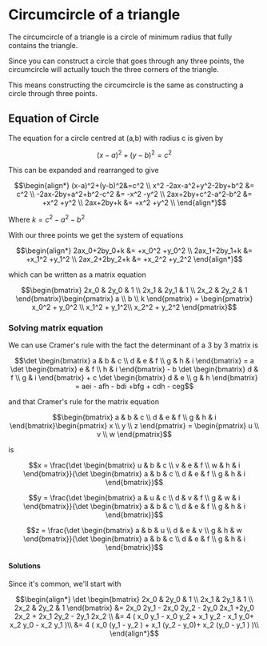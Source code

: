 # Circumcircle of a triangle

The circumcircle of a triangle is a circle of minimum radius that fully contains the triangle.

Since you can construct a circle that goes through any three points, the circumcircle will actually touch the three corners of the triangle.

This means constructing the circumcircle is the same as constructing a circle through three points.

## Equation of Circle

The equation for a circle centred at (a,b) with radius c is given by
``` math
(x-a)^2+(y-b)^2=c^2
```

This can be expanded and rearranged to give
``` math
\begin{align*}
(x-a)^2+(y-b)^2&=c^2 \\
x^2 -2ax-a^2+y^2-2by+b^2 &= c^2 \\
-2ax-2by+a^2+b^2-c^2 &= -x^2 -y^2 \\
2ax+2by+c^2-a^2-b^2 &= +x^2 +y^2 \\
2ax+2by+k &= +x^2 +y^2 \\
\end{align*}
```
Where $k=c^2-a^2-b^2$

With our three points we get the system of equations

``` math
\begin{align*}
2ax_0+2by_0+k &= +x_0^2 +y_0^2 \\
2ax_1+2by_1+k &= +x_1^2 +y_1^2 \\
2ax_2+2by_2+k &= +x_2^2 +y_2^2
\end{align*}
```
which can be written as a matrix equation
``` math
\begin{bmatrix}
2x_0 & 2y_0 & 1 \\
2x_1 & 2y_1 & 1 \\
2x_2 & 2y_2 & 1
\end{bmatrix}\begin{pmatrix}
a \\
b \\
k
\end{pmatrix} =
\begin{pmatrix}
x_0^2 + y_0^2 \\
x_1^2 + y_1^2\\
x_2^2 + y_2^2
\end{pmatrix}
```

### Solving matrix equation

We can use Cramer's rule with the fact the determinant of a 3 by 3 matrix is

``` math
\det \begin{bmatrix}
a & b & c \\
d & e & f \\
g & h & i
\end{bmatrix} = a \det \begin{bmatrix}
e & f \\
 h & i
\end{bmatrix} - b \det \begin{bmatrix}
d  & f \\
g & i
\end{bmatrix} + c \det \begin{bmatrix}
d & e \\
g & h
\end{bmatrix} = aei - afh - bdi +bfg + cdh - ceg
```

and that Cramer's rule for the matrix equation
``` math
\begin{bmatrix}
a & b & c \\
d & e & f \\
g & h & i
\end{bmatrix}\begin{pmatrix}
x \\
y \\
z
\end{pmatrix} =
\begin{pmatrix}
u \\
v \\
w
\end{pmatrix}
```
is

``` math
x = \frac{\det \begin{bmatrix}
u & b & c \\
v & e & f \\
w & h & i
\end{bmatrix}}{\det \begin{bmatrix}
a & b & c \\
d & e & f \\
g & h & i
\end{bmatrix}}
```

``` math
y = \frac{\det \begin{bmatrix}
a & u & c \\
d & v & f \\
g & w & i
\end{bmatrix}}{\det \begin{bmatrix}
a & b & c \\
d & e & f \\
g & h & i
\end{bmatrix}}
```

``` math
z = \frac{\det \begin{bmatrix}
a & b & u \\
d & e & v \\
g & h & w
\end{bmatrix}}{\det \begin{bmatrix}
a & b & c \\
d & e & f \\
g & h & i
\end{bmatrix}}
```

#### Solutions

Since it's common, we'll start with
``` math
\begin{align*}
\det \begin{bmatrix}
2x_0 & 2y_0 & 1 \\
2x_1 & 2y_1 & 1 \\
2x_2 & 2y_2 & 1
\end{bmatrix} &= 2x_0 2y_1 - 2x_0 2y_2 - 2y_0 2x_1 +2y_0 2x_2 + 2x_1 2y_2 - 2y_1 2x_2 \\
&= 4 ( x_0 y_1 - x_0 y_2 + x_1 y_2 - x_1 y_0+ x_2 y_0  - x_2 y_1  )\\
&= 4 ( x_0 (y_1 - y_2 ) + x_1 (y_2 - y_0)+ x_2 (y_0  -  y_1 ) )\\
\end{align*}
```
